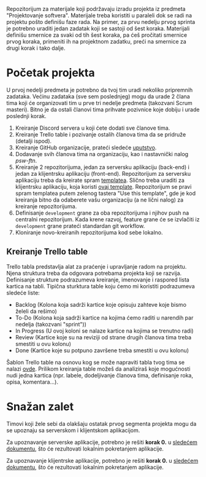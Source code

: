 Repozitorijum za materijale koji podržavaju izradu projekta iz predmeta "Projektovanje softvera". Materijale treba koristiti u paraleli dok se radi na projektu pošto definišu faze rada. Na primer, za prvu nedelju prvog sprinta je potrebno uraditi jedan zadatak koji se sastoji od šest koraka. Materijali definišu smernice za svaki od tih šest koraka, pa ćeš pročitati smernice prvog koraka, primeniti ih na projektnom zadatku, preći na smernice za drugi korak i tako dalje.

# Početak projekta
U prvoj nedelji predmeta je potrebno da tvoj tim uradi nekoliko pripremnih zadataka. Većinu zadataka (sve sem poslednjeg) mogu da urade 2 člana tima koji će organizovati tim u prve tri nedelje predmeta (takozvani Scrum masteri). Bitno je da ostali članovi tima prihvate pozivnice koje dobiju i urade poslednji korak.

1. Kreiranje Discord servera u koji ćete dodati sve članove tima.
2. Kreiranje Trello table i pozivanje ostalih članova tima da se pridruže (detalji ispod).
3. Kreiranje GitHub organizacije, prateći sledeće [uputstvo](https://docs.github.com/en/organizations/collaborating-with-groups-in-organizations/creating-a-new-organization-from-scratch).
4. Dodavanje svih članova tima na organizaciju, kao i nastavnički nalog _psw-ftn_.
5. Kreiranje 2 repozitorijuma, jedan za serversku aplikaciju (back-end) i jedan za klijentrsku aplikaciju (front-end). Repozitorijum za serversku aplikaciju treba da kreirate spram [templatea](https://github.com/psw-ftn/tourism-be). Slično treba uraditi za klijentrsku aplikaciju, koja koristi [ovaj template](https://github.com/psw-ftn/tourism-fe). Repozitorijum se pravi spram templatea putem zelenog tastera "Use this template", gde je kod kreiranja bitno da odaberete vašu organizaciju (a ne lični nalog) za kreiranje repozitorijuma.
6. Definisanje `development` grane za oba repozitorijuma i njihov push na centralni repozitorijum. Kada krene razvoj, feature grane će se izvlačiti iz `development` grane prateći standardan git workflow.
7. Kloniranje novo-kreiranih repozitorijuma kod sebe lokalno.

## Kreiranje Trello table

Trello tabla predstavlja alat za praćenje i upravljanje radom na projektu. Njena struktura treba da odgovara potrebama projekta koji se razvija. Definisanje strukture podrazumeva kreiranje, imenovanje i raspored lista kartica na tabli. Tipična sturktura table koju ćemo mi koristiti podrazumeva sledeće liste:

- Backlog (Kolona koja sadrži kartice koje opisuju zahteve koje bismo želeli da rešimo)
- To-Do (Kolona koja sadrži kartice na kojima ćemo raditi u narendih par nedelja (takozvani "sprint"))
- In Progress (U ovoj koloni se nalaze kartice na kojima se trenutno radi)
- Review (Kartice koje su na reviziji od strane drugih članova tima treba smestiti u ovu kolonu)
- Done (Kartice koje su potpuno završene treba smestiti u ovu kolonu)

Šablon Trello table na osnovu kog se može napraviti tabla tvog tima se nalazi [ovde](https://trello.com/b/AejlmzUU/example-board). Prilikom kreiranja table možeš da analiziraš koje mogućnosti nudi jedna kartica (npr. labele, dodeljivanje članova tima, definisanje roka, opisa, komentara...).

# Snažan zalet
Timovi koji žele sebi da olakšaju ostatak prvog segmenta projekta mogu da se upoznaju sa serverskom i klijentskom aplikacijom.

Za upoznavanje serverske aplikacije, potrebno je rešiti **korak 0.** u [sledećem dokumentu](https://github.com/psw-ftn/supportive-information/blob/master/s1/w1/back-end.md#0-organizacija-i-pokretanje-projekta), što će rezultovati lokalnim pokretanjem aplikacije.

Za upoznavanje klijentrske aplikacije, potrebno je rešiti **korak 0.** u [sledećem dokumentu](https://github.com/psw-ftn/supportive-information/blob/master/s1/w1/front-end.md#0-organizacija-i-pokretanje-projekta), što će rezultovati lokalnim pokretanjem aplikacije.
